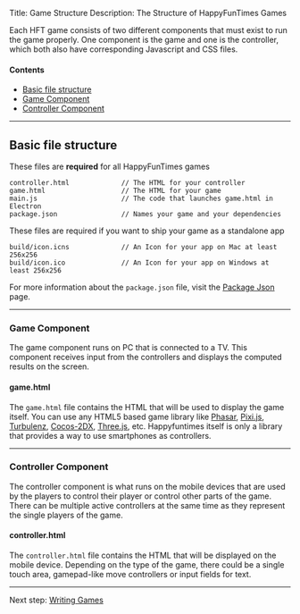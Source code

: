 Title: Game Structure
Description: The Structure of HappyFunTimes Games

Each HFT game consists of two different components that must exist to run the game
properly. One component is the game and one is the controller, which both also
have corresponding Javascript and CSS files.

#### Contents

*   [Basic file structure](#basic-file-structure)
*   [Game Component](#game-component)
*   [Controller Component](#controller-component)

---

## Basic file structure

These files are **required** for all HappyFunTimes games

    controller.html             // The HTML for your controller
    game.html                   // The HTML for your game
    main.js                     // The code that launches game.html in Electron
    package.json                // Names your game and your dependencies

These files are required if you want to ship your game as a standalone app

    build/icon.icns             // An Icon for your app on Mac at least 256x256
    build/icon.ico              // An Icon for your app on Windows at least 256x256

For more information about the `package.json` file, visit the [Package Json](packagejson.md)
page.

---

### Game Component

The game component runs on PC that is connected to a TV.
This component receives input from the controllers
and displays the computed results on the screen.

#### game.html

The `game.html` file contains the HTML that will be used to display the game
itself. You can use any HTML5 based game library like [Phasar](https://phaser.io/),
[Pixi.js](http://www.pixijs.com), [Turbulenz](http://biz.turbulenz.com/developers),
[Cocos-2DX](https://github.com/cocos2d/cocos2d-html5), [Three.js](http://threejs.org/),
etc. Happyfuntimes itself is only a library that provides a way to use smartphones
as controllers.

---

### Controller Component

The controller component is what runs on the mobile devices that are used by the
players to control their player or control other parts of the game.
There can be multiple active controllers at the same time as they represent the
single players of the game.

#### controller.html

The `controller.html` file contains the HTML that will be displayed on the mobile
device. Depending on the type of the game, there could be a single touch area,
gamepad-like move controllers or input fields for text.

---

Next step: [Writing Games](writing-games.md)
